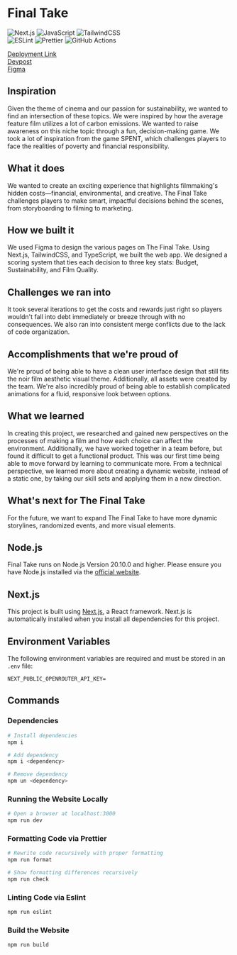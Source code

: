 # Final Take

![Next.js](https://img.shields.io/badge/next.js-000000?style=for-the-badge&logo=nextdotjs&logoColor=white)
![JavaScript](https://img.shields.io/badge/javascript-%23323330.svg?style=for-the-badge&logo=javascript&logoColor=%23F7DF1E)
![TailwindCSS](https://img.shields.io/badge/tailwindcss-%2338B2AC.svg?style=for-the-badge&logo=tailwind-css&logoColor=white)
<br/>
![ESLint](https://img.shields.io/badge/ESLint-4B3263?style=for-the-badge&logo=eslint&logoColor=white)
![Prettier](https://img.shields.io/badge/prettier-1A2C34?style=for-the-badge&logo=prettier&logoColor=F7BA3E)
![GitHub Actions](https://img.shields.io/badge/GitHub_Actions-2088FF?style=for-the-badge&logo=github-actions&logoColor=white)

[Deployment Link](https://qhgill.github.io/final-take/)
<br/>
[Devpost](https://devpost.com/software/the-final-take?ref_content=user-portfolio&ref_feature=in_progress)
<br/>
[Figma](https://www.figma.com/design/SwhvB05sxX9Obd8qbtN9iI/The-Final-Take?node-id=52-78&t=Hqlk7OC6PGqDdgE2-0)

## Inspiration

Given the theme of cinema and our passion for sustainability, we wanted to find an intersection of these topics. We were inspired by how the average feature film utilizes a lot of carbon emissions. We wanted to raise awareness on this niche topic through a fun, decision-making game. We took a lot of inspiration from the game SPENT, which challenges players to face the realities of poverty and financial responsibility.

## What it does

We wanted to create an exciting experience that highlights filmmaking's hidden costs—financial, environmental, and creative. The Final Take challenges players to make smart, impactful decisions behind the scenes, from storyboarding to filming to marketing.

## How we built it

We used Figma to design the various pages on The Final Take. Using Next.js, TailwindCSS, and TypeScript, we built the web app. We designed a scoring system that ties each decision to three key stats: Budget, Sustainability, and Film Quality.

## Challenges we ran into

It took several iterations to get the costs and rewards just right so players wouldn't fall into debt immediately or breeze through with no consequences. We also ran into consistent merge conflicts due to the lack of code organization.

## Accomplishments that we're proud of

We're proud of being able to have a clean user interface design that still fits the noir film aesthetic visual theme. Additionally, all assets were created by the team. We're also incredibly proud of being able to establish complicated animations for a fluid, responsive look between options.

## What we learned

In creating this project, we researched and gained new perspectives on the processes of making a film and how each choice can affect the environment. Additionally, we have worked together in a team before, but found it difficult to get a functional product. This was our first time being able to move forward by learning to communicate more. From a technical perspective, we learned more about creating a dynamic website, instead of a static one, by taking our skill sets and applying them in a new direction.

## What's next for The Final Take

For the future, we want to expand The Final Take to have more dynamic storylines, randomized events, and more visual elements.

## Node.js

Final Take runs on Node.js Version 20.10.0 and higher. Please ensure you have Node.js installed via the [official website](https://nodejs.org/en).

## Next.js

This project is built using [Next.js](https://nextjs.org), a React framework. Next.js is automatically installed when you install all dependencies for this project.

## Environment Variables

The following environment variables are required and must be stored in an `.env` file:

```env
NEXT_PUBLIC_OPENROUTER_API_KEY=
```

## Commands

### Dependencies

```bash
# Install dependencies
npm i

# Add dependency
npm i <dependency>

# Remove dependency
npm un <dependency>
```

### Running the Website Locally

```bash
# Open a browser at localhost:3000
npm run dev
```

### Formatting Code via Prettier

```bash
# Rewrite code recursively with proper formatting
npm run format

# Show formatting differences recursively
npm run check
```

### Linting Code via Eslint

```bash
npm run eslint
```

### Build the Website

```bash
npm run build
```
